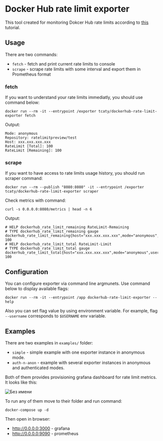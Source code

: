 # Docker Hub rate limit exporter

This tool created for monitoring Dokcer Hub rate limits according to [this](https://www.docker.com/blog/checking-your-current-docker-pull-rate-limits-and-status/) tutorial. 

## Usage

There are two commands:
* `fetch` - fetch and print current rate limits to console
* `scrape` - scrape rate limits with some interval and export them in Prometheus format

### fetch

If you want to understand your rate limits immediatly, you should use command below:
```
docker run --rm -it --entrypoint /exporter tcaty/dockerhub-rate-limit-exporter fetch
```
Output:
```
Mode: anonymous
Repository: ratelimitpreview/test
Host: xxx.xxx.xxx.xxx
RateLimit [Total]: 100
RateLimit [Remaining]: 100
```

### scrape

If you want to have access to rate limits usage history, you should run scraper command:
```
docker run --rm --publish "8080:8080" -it --entrypoint /exporter tcaty/dockerhub-rate-limit-exporter scraper
```
Check metrics with command:
```
curl -s 0.0.0.0:8080/metrics | head -n 6
```
Output:
```
# HELP dockerhub_rate_limit_remaining RateLimit-Remaining
# TYPE dockerhub_rate_limit_remaining gauge
dockerhub_rate_limit_remaining{host="xxx.xxx.xxx.xxx",mode="anonymous",username=""} 100
# HELP dockerhub_rate_limit_total RateLimit-Limit
# TYPE dockerhub_rate_limit_total gauge
dockerhub_rate_limit_total{host="xxx.xxx.xxx.xxx",mode="anonymous",username=""} 100
```

## Configuration

You can configure exporter via command line argmunets. Use command below to display available flags:
```
docker run --rm -it --entrypoint /app dockerhub-rate-limit-exporter --help
```
Also you can set flag value by using environment variable. For example, flag `--username` corresponds to `$USERNAME` env variable.

## Examples

There are two examples in `examples/` folder:
* `simple` - simple example with one exporter instance in anonymous mode.
* `auth-n-anon` - example with several exporter instances in anonymous and authenticated modes.

Both of them provides provisioning grafana dashboard for rate limit metrics. It looks like this:

![Без имени](https://github.com/tcaty/dockerhub-rate-limit-exporter/assets/79706809/ffbb3050-33ae-45a4-bceb-c3eba45c84c4)

To run any of them move to their folder and run command:
```
docker-compose up -d
```
Then open in browser:
* http://0.0.0.0:3000 - grafana
* http://0.0.0.0:9090 - prometheus
